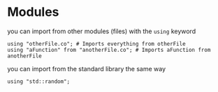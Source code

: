 # Modules
you can import from other modules (files) with the `using` keyword
```
using "otherFile.co"; # Imports everything from otherFile
using "aFunction" from "anotherFile.co"; # Imports aFunction from anotherFile 
```
you can import from the standard library the same way
```
using "std::random";
```
